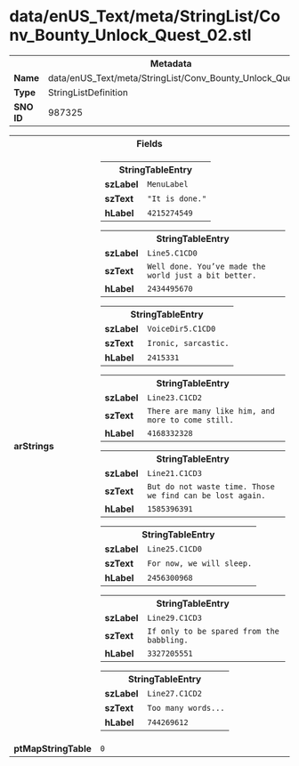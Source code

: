 <h1>data/enUS_Text/meta/StringList/Conv_Bounty_Unlock_Quest_02.stl</h1><table><tr><th colspan="100%">Metadata</th></tr><tr><td><b>Name</b></td><td>data/enUS_Text/meta/StringList/Conv_Bounty_Unlock_Quest_02.stl</td></tr><tr><td><b>Type</b></td><td>StringListDefinition</td></tr><tr><td><b>SNO ID</b></td><td>987325</td></tr></table>

<table><tr><th colspan="100%">Fields</th></tr><tr><td><b>arStrings</b></td><td><table><tr><th colspan="100%">StringTableEntry</th></tr><tr><td><b>szLabel</b></td><td><code>MenuLabel</code></td></tr><tr><td><b>szText</b></td><td><code>"It is done."</code></td></tr><tr><td><b>hLabel</b></td><td><code>4215274549</code></td></tr></table>


<table><tr><th colspan="100%">StringTableEntry</th></tr><tr><td><b>szLabel</b></td><td><code>Line5.C1CD0</code></td></tr><tr><td><b>szText</b></td><td><code>Well done. You’ve made the world just a bit better.</code></td></tr><tr><td><b>hLabel</b></td><td><code>2434495670</code></td></tr></table>


<table><tr><th colspan="100%">StringTableEntry</th></tr><tr><td><b>szLabel</b></td><td><code>VoiceDir5.C1CD0</code></td></tr><tr><td><b>szText</b></td><td><code>Ironic, sarcastic.</code></td></tr><tr><td><b>hLabel</b></td><td><code>2415331</code></td></tr></table>


<table><tr><th colspan="100%">StringTableEntry</th></tr><tr><td><b>szLabel</b></td><td><code>Line23.C1CD2</code></td></tr><tr><td><b>szText</b></td><td><code>There are many like him, and more to come still.</code></td></tr><tr><td><b>hLabel</b></td><td><code>4168332328</code></td></tr></table>


<table><tr><th colspan="100%">StringTableEntry</th></tr><tr><td><b>szLabel</b></td><td><code>Line21.C1CD3</code></td></tr><tr><td><b>szText</b></td><td><code>But do not waste time. Those we find can be lost again.</code></td></tr><tr><td><b>hLabel</b></td><td><code>1585396391</code></td></tr></table>


<table><tr><th colspan="100%">StringTableEntry</th></tr><tr><td><b>szLabel</b></td><td><code>Line25.C1CD0</code></td></tr><tr><td><b>szText</b></td><td><code>For now, we will sleep.</code></td></tr><tr><td><b>hLabel</b></td><td><code>2456300968</code></td></tr></table>


<table><tr><th colspan="100%">StringTableEntry</th></tr><tr><td><b>szLabel</b></td><td><code>Line29.C1CD3</code></td></tr><tr><td><b>szText</b></td><td><code>If only to be spared from the babbling.</code></td></tr><tr><td><b>hLabel</b></td><td><code>3327205551</code></td></tr></table>


<table><tr><th colspan="100%">StringTableEntry</th></tr><tr><td><b>szLabel</b></td><td><code>Line27.C1CD2</code></td></tr><tr><td><b>szText</b></td><td><code>Too many words...</code></td></tr><tr><td><b>hLabel</b></td><td><code>744269612</code></td></tr></table>


</td></tr><tr><td><b>ptMapStringTable</b></td><td><code>0</code></td></tr></table>

